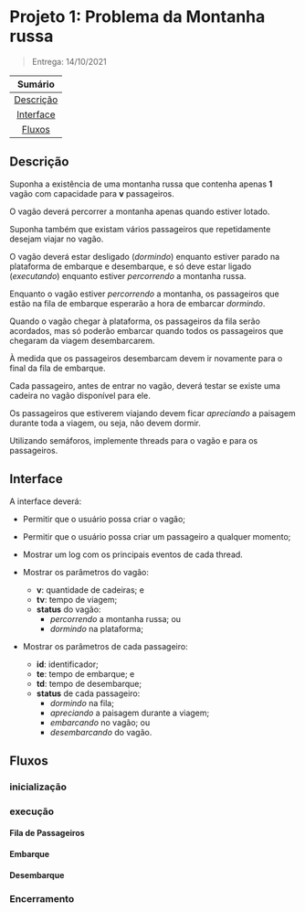 # Projeto 1: Problema da Montanha russa

> Entrega: 14/10/2021 

<!-- ![gif](./assets/gif_de_funcionamento) -->

|         Sumário          |
| :----------------------: |
| [Descrição](##Descrição) |
| [Interface](##Interface) |
|    [Fluxos](##Fluxos)    |

## Descrição

Suponha a existência de uma montanha russa que contenha apenas **1** vagão com capacidade para **v** passageiros.

O vagão deverá percorrer a montanha apenas quando estiver lotado.

Suponha também que existam vários passageiros que repetidamente desejam viajar no vagão.

O vagão deverá estar desligado (_dormindo_) enquanto estiver parado na plataforma de embarque e desembarque, e só deve estar ligado (_executando_) enquanto estiver _percorrendo_ a montanha russa.

Enquanto o vagão estiver _percorrendo_ a montanha, os passageiros que estão na fila de embarque esperarão a hora de embarcar _dormindo_.

Quando o vagão chegar à plataforma, os passageiros da fila serão acordados, mas só poderão embarcar quando todos os passageiros que chegaram da viagem desembarcarem.

À medida que os passageiros desembarcam devem ir novamente para o final da fila de embarque.

Cada passageiro, antes de entrar no vagão, deverá testar se existe uma cadeira no vagão disponível para ele.

Os passageiros que estiverem viajando devem ficar _apreciando_ a paisagem durante toda a viagem, ou seja, não devem dormir.

Utilizando semáforos, implemente threads para o vagão e para os passageiros.

## Interface

A interface deverá: 
- Permitir que o usuário possa criar o vagão;

- Permitir que o usuário possa criar um passageiro a qualquer momento;

- Mostrar um log com os principais eventos de cada thread.

- Mostrar os parâmetros do vagão:
  * **v**: quantidade de cadeiras; e
  * **tv**: tempo de viagem;
  * **status** do vagão:
    - _percorrendo_ a montanha russa; ou
    - _dormindo_ na plataforma;

- Mostrar os parâmetros de cada passageiro:
  * **id**: identificador;
  * **te**: tempo de embarque; e
  * **td**: tempo de desembarque;
  * **status** de cada passageiro:
    - _dormindo_ na fila;
    - _apreciando_ a paisagem durante a viagem;
    - _embarcando_ no vagão; ou
    - _desembarcando_ do vagão.

## Fluxos

### inicialização

### execução

#### Fila de Passageiros

#### Embarque 

#### Desembarque

### Encerramento
